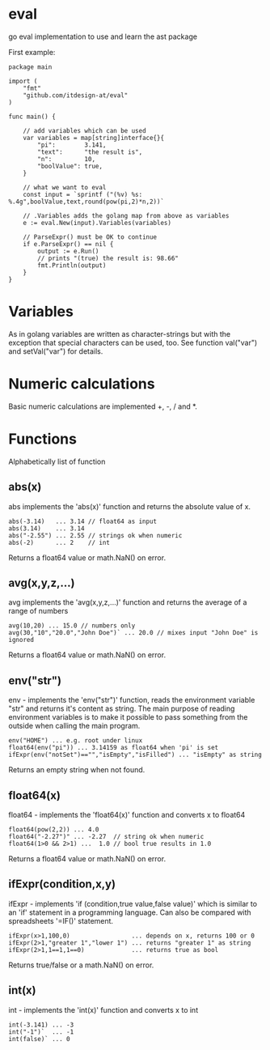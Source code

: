 # eval
go eval implementation to use and learn the ast package  

First example:
```
package main

import (
	"fmt"
	"github.com/itdesign-at/eval"
)

func main() {
	
	// add variables which can be used
	var variables = map[string]interface{}{
		"pi":        3.141,
		"text":      "the result is",
		"n":         10,
		"boolValue": true,
	}

	// what we want to eval
	const input = `sprintf ("(%v) %s: %.4g",boolValue,text,round(pow(pi,2)*n,2))`
	
	// .Variables adds the golang map from above as variables
	e := eval.New(input).Variables(variables)

	// ParseExpr() must be OK to continue
	if e.ParseExpr() == nil {
		output := e.Run()
		// prints "(true) the result is: 98.66"
		fmt.Println(output)
	}
}
```
# Variables
As in golang variables are written as character-strings but with the exception that special characters can be used, too.
See function val("var") and setVal("var") for details.

# Numeric calculations
Basic numeric calculations are implemented +, -, / and *. 

# Functions
Alphabetically list of function
## abs(x) 
abs implements the 'abs(x)' function and returns the absolute value of x.

    abs(-3.14)   ... 3.14 // float64 as input
    abs(3.14)    ... 3.14
    abs("-2.55") ... 2.55 // strings ok when numeric
    abs(-2)      ... 2    // int

Returns a float64 value or math.NaN() on error.

## avg(x,y,z,...)
avg implements the 'avg(x,y,z,...)' function and returns the average of a range of numbers

    avg(10,20) ... 15.0 // numbers only
    avg(30,"10","20.0","John Doe")` ... 20.0 // mixes input "John Doe" is ignored

Returns a float64 value or math.NaN() on error.

## env("str")
env - implements the 'env("str")' function, reads the environment variable "str" and
returns it's content as string.
The main purpose of reading environment variables is to make it possible to pass something
from the outside when calling the main program. 

    env("HOME") ... e.g. root under linux
    float64(env("pi")) ... 3.14159 as float64 when 'pi' is set
    ifExpr(env("notSet")=="","isEmpty","isFilled") ... "isEmpty" as string

Returns an empty string when not found.

## float64(x)
float64 - implements the 'float64(x)' function and converts x to float64

    float64(pow(2,2)) ... 4.0
    float64("-2.27")" ... -2.27  // string ok when numeric
    float64(1>0 && 2>1) ...  1.0 // bool true results in 1.0

Returns a float64 value or math.NaN() on error.

## ifExpr(condition,x,y)
ifExpr - implements 'if (condition,true value,false value)' which is
similar to an 'if' statement in a programming language. Can also be compared with
spreadsheets '=IF()' statement.

    ifExpr(x>1,100,0)                 ... depends on x, returns 100 or 0
    ifExpr(2>1,"greater 1","lower 1") ... returns "greater 1" as string
    ifExpr(2>1,1==1,1==0)             ... returns true as bool

Returns true/false or a math.NaN() on error.

## int(x)
int - implements the 'int(x)' function and converts x to int

    int(-3.141) ... -3
    int("-1")`  ... -1
    int(false)` ... 0

